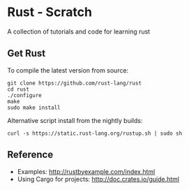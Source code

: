 # Rust - Scratch
A collection of tutorials and code for learning rust

## Get Rust
To compile the latest version from source:

	git clone https://github.com/rust-lang/rust
	cd rust
	./configure
	make
	sudo make install
	
Alternative script install from the nightly builds:

	curl -s https://static.rust-lang.org/rustup.sh | sudo sh
	
## Reference
* Examples: http://rustbyexample.com/index.html
* Using Cargo for projects: http://doc.crates.io/guide.html
